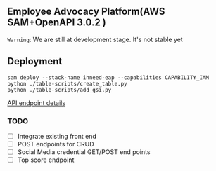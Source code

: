 ## Employee Advocacy Platform(AWS SAM+OpenAPI 3.0.2 )


`Warning`: We are still at development stage. It's not stable yet

## Deployment

```
sam deploy --stack-name inneed-eap --capabilities CAPABILITY_IAM
python ./table-scripts/create_table.py
python ./table-scripts/add_gsi.py
```
[API endpoint details](./eap-openapi.yaml)
### TODO

- [ ] Integrate existing front end 
- [ ] POST endpoints for CRUD
- [ ] Social Media credential GET/POST end points
- [ ] Top score endpoint
